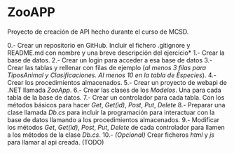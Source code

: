 # ZooAPP
Proyecto de creación de API  hecho durante el curso de MCSD.

0.- Crear un repositorio en GitHub. Incluir el fichero .gitignore y README.md con nombre y una breve descripción del ejercicio*
1.- Crear la base de datos.
2.- Crear un login para acceder a esa base de datos
3.- Crear las tablas y rellenar con filas de ejemplo (*al menos 3 filas para TiposAnimal y Clasificaciones. Al menos 10 en la tabla de Especies*).
4.- Crear los procedimientos almacenados.
5.- Crear un proyecto de webapi de .NET llamada *ZooApp*.
6.- Crear las clases de los *Modelos*. Una para cada tabla de la base de datos.
7.- Crear un controlador para cada tabla. Con los métodos básicos para hacer *Get*, *Get(id)*, *Post*, *Put*, *Delete*
8.- Preparar una clase llamada *Db.cs* para incluir la programación para interactuar con la base de datos llamando a los procedimientos almacenados.
9.- Modificar los métodos *Get*, *Get(id)*, *Post*, *Put*, *Delete* de cada controlador para llamen a los métodos de la clase *Db.cs*.
10.- *(Opcional)* Crear ficheros *html* y *js* para llamar al api creada. (TODO)
